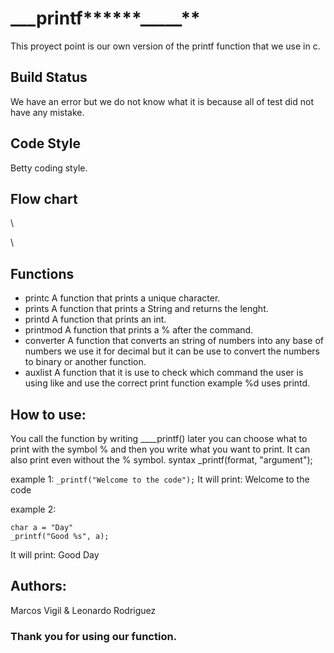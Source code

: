 # _**__printf********_____**
This proyect point is our own version of the printf function that we use in c.

## Build Status
We have an error but we do not know what it is because all of test did not have any mistake.

## Code Style
Betty coding style.

## Flow chart
\

\

## Functions
* printc
   A function that prints a unique character.
* prints
   A function that prints a String and returns the lenght.
* printd
   A function that prints an int.
* printmod
   A function that prints a % after the command. 
* converter
   A function that converts an string of numbers into any base of numbers we use it for decimal but it can be use to convert the numbers to binary or another function.
* auxlist
   A function that it is use to check which command the user is using like and use the correct print function example %d uses printd.

## How to use:
You call the function by writing ____printf() later you can choose what to print with the symbol % and then you write what you want to print. It can also print even without the % symbol.
syntax _printf(format, "argument");

example 1:
`_printf("Welcome to the code");`
It will print: Welcome to the code

example 2:
```
char a = "Day"
_printf("Good %s", a);
```
It will print: Good Day

## Authors:
Marcos Vigil & Leonardo Rodriguez

### Thank you for using our function.
